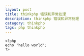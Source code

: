 ```yaml
---
layout: post
title: thinkphp 错误和异常处理
description: thinkphp 错误和异常处理
category: thinkphp
tags: php thinkphp 
---
```


```
<?php
echo 'hello world';
?>
```